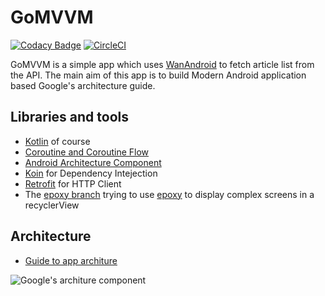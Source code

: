 # GoMVVM 

[![Codacy Badge](https://api.codacy.com/project/badge/Grade/6a70dd80748b42788510a3fe2a64adef)](https://app.codacy.com/manual/ijays7/GoMVVM?utm_source=github.com&utm_medium=referral&utm_content=ijays7/GoMVVM&utm_campaign=Badge_Grade_Dashboard)
[![CircleCI](https://circleci.com/gh/ijays7/GoMVVM.svg?style=svg)](https://circleci.com/gh/ijays7/GoMVVM)

GoMVVM is a simple app which uses [WanAndroid](https://www.wanandroid.com/blog/show/2) to fetch article list from the API. The main aim of this app is to build Modern Android application based Google's architecture guide.

## Libraries and tools

- [Kotlin](https://www.kotlincn.net/) of course
- [Coroutine and Coroutine Flow](https://www.kotlincn.net/docs/tutorials/coroutines/coroutines-basic-jvm.html)
- [Android Architecture Component](https://developer.android.com/jetpack)
- [Koin](https://github.com/InsertKoinIO/koin) for Dependency Intejection
- [Retrofit](https://github.com/square/retrofit) for HTTP Client
- The [epoxy branch](https://github.com/ijays7/GoMVVM/tree/epoxy) trying to use [epoxy](https://github.com/airbnb/epoxy) to display complex screens  in a recyclerView

## Architecture

- [Guide to app architure](https://developer.android.com/jetpack/docs/guide)

![Google's architure component](https://developer.android.com/topic/libraries/architecture/images/final-architecture.png)

